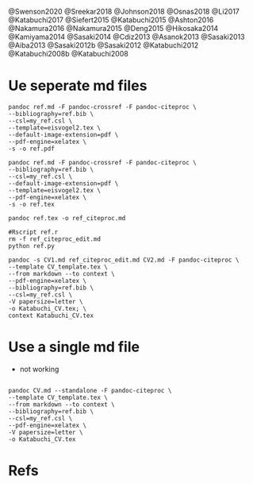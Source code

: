 @Swenson2020
@Sreekar2018
@Johnson2018
@Osnas2018
@Li2017
@Katabuchi2017
@Siefert2015
@Katabuchi2015
@Ashton2016
@Nakamura2016
@Nakamura2015
@Deng2015
@Hikosaka2014
@Kamiyama2014
@Sasaki2014
@Cdiz2013
@Asanok2013
@Sasaki2013
@Aiba2013
@Sasaki2012b
@Sasaki2012
@Katabuchi2012
@Katabuchi2008b
@Katabuchi2008


# Ue seperate md files

```
pandoc ref.md -F pandoc-crossref -F pandoc-citeproc \
--bibliography=ref.bib \
--csl=my_ref.csl \
--template=eisvogel2.tex \
--default-image-extension=pdf \
--pdf-engine=xelatex \
-s -o ref.pdf

pandoc ref.md -F pandoc-crossref -F pandoc-citeproc \
--bibliography=ref.bib \
--csl=my_ref.csl \
--default-image-extension=pdf \
--template=eisvogel2.tex \
--pdf-engine=xelatex \
-s -o ref.tex

pandoc ref.tex -o ref_citeproc.md

#Rscript ref.r 
rm -f ref_citeproc_edit.md
python ref.py 

pandoc -s CV1.md ref_citeproc_edit.md CV2.md -F pandoc-citeproc \
--template CV_template.tex \
--from markdown --to context \
--pdf-engine=xelatex \
--bibliography=ref.bib \
--csl=my_ref.csl \
-V papersize=letter \
-o Katabuchi_CV.tex; \
context Katabuchi_CV.tex

```


# Use a single md file

- not working 

```

pandoc CV.md --standalone -F pandoc-citeproc \
--template CV_template.tex \
--from markdown --to context \
--bibliography=ref.bib \
--csl=my_ref.csl \
--pdf-engine=xelatex \
-V papersize=letter \
-o Katabuchi_CV.tex

```

# Refs
